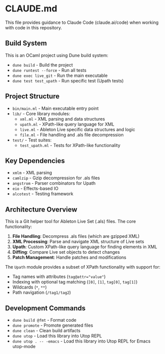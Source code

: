# CLAUDE.md

This file provides guidance to Claude Code (claude.ai/code) when working with code in this repository.

## Build System

This is an OCaml project using Dune build system:
- `dune build` - Build the project
- `dune runtest --force` - Run all tests
- `dune exec live_git` - Run the main executable
- `dune test test_upath` - Run specific test (Upath tests)

## Project Structure

- `bin/main.ml` - Main executable entry point
- `lib/` - Core library modules:
  - `xml.ml` - XML parsing and data structures
  - `upath.ml` - XPath-like query language for XML
  - `live.ml` - Ableton Live specific data structures and logic
  - `file.ml` - File handling and .als file decompression
- `test/` - Test suites:
  - `test_upath.ml` - Tests for XPath-like functionality

## Key Dependencies

- `xmlm` - XML parsing
- `camlzip` - Gzip decompression for .als files
- `angstrom` - Parser combinators for Upath
- `eio` - Effects-based IO
- `alcotest` - Testing framework

## Architecture Overview

This is a Git helper tool for Ableton Live Set (.als) files. The core functionality:

1. **File Handling**: Decompress .als files (which are gzipped XML)
2. **XML Processing**: Parse and navigate XML structure of Live sets
3. **Upath**: Custom XPath-like query language for finding elements in XML
4. **Diffing**: Compare Live set objects to detect changes
5. **Patch Management**: Handle patches and modifications

The `Upath` module provides a subset of XPath functionality with support for:
- Tag names with attributes (`tag@attr="value"`)
- Indexing with optional tag matching (`[0]`, `[1]`, `tag[0]`, `tag[1]`)
- Wildcards (`*`, `**`)
- Path navigation (`/tag1/tag2`)

## Development Commands

- `dune build @fmt` - Format code
- `dune promote` - Promote generated files
- `dune clean` - Clean build artifacts
- `dune utop` - Load this library into Utop REPL
- `dune utop . -- -emacs` - Load this library into Utop REPL for Emacs utop-mode
